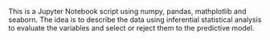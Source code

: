 This is a Jupyter Notebook script using numpy, pandas, mathplotlib and seaborn.
The idea is to describe the data using inferential statistical analysis to evaluate the variables and select or reject them to the predictive model.
